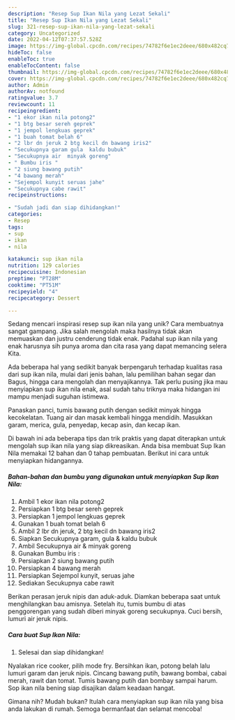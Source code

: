 ```yaml
---
description: "Resep Sup Ikan Nila yang Lezat Sekali"
title: "Resep Sup Ikan Nila yang Lezat Sekali"
slug: 321-resep-sup-ikan-nila-yang-lezat-sekali
category: Uncategorized
date: 2022-04-12T07:37:57.528Z
image: https://img-global.cpcdn.com/recipes/74782f6e1ec2deee/680x482cq70/sup-ikan-nila-foto-resep-utama.jpg
hideToc: false
enableToc: true
enableTocContent: false
thumbnail: https://img-global.cpcdn.com/recipes/74782f6e1ec2deee/680x482cq70/sup-ikan-nila-foto-resep-utama.jpg
cover: https://img-global.cpcdn.com/recipes/74782f6e1ec2deee/680x482cq70/sup-ikan-nila-foto-resep-utama.jpg
author: Admin
authorAv: notfound
ratingvalue: 3.7
reviewcount: 11
recipeingredient:
- "1 ekor ikan nila potong2"
- "1 btg besar sereh geprek"
- "1 jempol lengkuas geprek"
- "1 buah tomat belah 6"
- "2 lbr dn jeruk 2 btg kecil dn bawang iris2"
- "Secukupnya garam gula  kaldu bubuk"
- "Secukupnya air  minyak goreng"
- " Bumbu iris "
- "2 siung bawang putih"
- "4 bawang merah"
- "Sejempol kunyit seruas jahe"
- "Secukupnya cabe rawit"
recipeinstructions:

- "Sudah jadi dan siap dihidangkan!"
categories:
- Resep
tags:
- sup
- ikan
- nila

katakunci: sup ikan nila 
nutrition: 129 calories
recipecuisine: Indonesian
preptime: "PT28M"
cooktime: "PT51M"
recipeyield: "4"
recipecategory: Dessert

---
```





Sedang mencari inspirasi resep sup ikan nila yang unik? Cara membuatnya sangat gampang. Jika salah mengolah maka hasilnya tidak akan memuaskan dan justru cenderung tidak enak. Padahal sup ikan nila yang enak harusnya sih punya aroma dan cita rasa yang dapat memancing selera Kita.





Ada beberapa hal yang sedikit banyak berpengaruh terhadap kualitas rasa dari sup ikan nila, mulai dari jenis bahan, lalu pemilihan bahan segar dan Bagus, hingga cara mengolah dan menyajikannya. Tak perlu pusing jika mau menyiapkan sup ikan nila enak,      asal sudah tahu triknya maka hidangan ini mampu menjadi suguhan istimewa.














Panaskan panci, tumis bawang putih dengan sedikit minyak hingga kecokelatan. Tuang air dan masak kembali hingga mendidih. Masukkan garam, merica, gula, penyedap, kecap asin, dan kecap ikan.






Di bawah ini ada beberapa tips dan trik praktis yang dapat diterapkan untuk mengolah sup ikan nila yang siap dikreasikan. Anda bisa membuat Sup Ikan Nila memakai 12 bahan dan 0 tahap pembuatan. Berikut ini cara untuk menyiapkan hidangannya.

<!--inarticleads1-->

##### Bahan-bahan dan bumbu yang digunakan untuk menyiapkan Sup Ikan Nila:

1. Ambil 1 ekor ikan nila potong2
1. Persiapkan 1 btg besar sereh geprek
1. Persiapkan 1 jempol lengkuas geprek
1. Gunakan 1 buah tomat belah 6
1. Ambil 2 lbr dn jeruk, 2 btg kecil dn bawang iris2
1. Siapkan Secukupnya garam, gula &amp; kaldu bubuk
1. Ambil Secukupnya air &amp; minyak goreng
1. Gunakan  Bumbu iris :
1. Persiapkan 2 siung bawang putih
1. Persiapkan 4 bawang merah
1. Persiapkan Sejempol kunyit, seruas jahe
1. Sediakan Secukupnya cabe rawit


Berikan perasan jeruk nipis dan aduk-aduk. Diamkan beberapa saat untuk menghilangkan bau amisnya. Setelah itu, tumis bumbu di atas penggorengan yang sudah diberi minyak goreng secukupnya. Cuci bersih, lumuri air jeruk nipis. 

<!--inarticleads2-->

##### Cara buat Sup Ikan Nila:


1. Selesai dan siap dihidangkan!

Nyalakan rice cooker, pilih mode fry. Bersihkan ikan, potong belah lalu lumuri garam dan jeruk nipis. Cincang bawang putih, bawang bombai, cabai merah, rawit dan tomat. Tumis bawang putih dan bombay sampai harum. Sop ikan nila bening siap disajikan dalam keadaan hangat. 

Gimana nih? Mudah bukan? Itulah cara menyiapkan sup ikan nila yang bisa anda lakukan di rumah. Semoga bermanfaat dan selamat mencoba!
